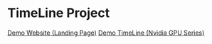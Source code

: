# TimeLine Project

[Demo Website (Landing Page)](https://timelineproject.herokuapp.com)
[Demo TimeLine (Nvidia GPU Series)](https://timelineproject.herokuapp.com/timeline)

